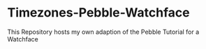 # Timezones-Pebble-Watchface
This Repository hosts my own adaption of the Pebble Tutorial for a Watchface
